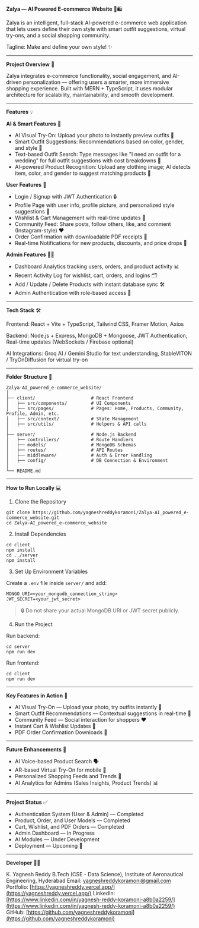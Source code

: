**Zalya — AI Powered E-commerce Website** 🎨🛍️

Zalya is an intelligent, full-stack AI-powered e-commerce web application that lets users define their own style with smart outfit suggestions, virtual try-ons, and a social shopping community.

Tagline: Make and define your own style! ✨

---

**Project Overview** 🚀

Zalya integrates e-commerce functionality, social engagement, and AI-driven personalization — offering users a smarter, more immersive shopping experience.
Built with MERN + TypeScript, it uses modular architecture for scalability, maintainability, and smooth development.

---

**Features** 💡

**AI & Smart Features** 🤖

* AI Visual Try-On: Upload your photo to instantly preview outfits 👕
* Smart Outfit Suggestions: Recommendations based on color, gender, and style 🧥
* Text-based Outfit Search: Type messages like "I need an outfit for a wedding" for full outfit suggestions with cost breakdowns 💬
* AI-powered Product Recognition: Upload any clothing image; AI detects item, color, and gender to suggest matching products 📸

**User Features** 👤

* Login / Signup with JWT Authentication 🔒
* Profile Page with user info, profile picture, and personalized style suggestions 📝
* Wishlist & Cart Management with real-time updates 🛒
* Community Feed: Share posts, follow others, like, and comment (Instagram-style) ❤️
* Order Confirmation with downloadable PDF receipts 🧾
* Real-time Notifications for new products, discounts, and price drops 🔔

**Admin Features** 🧑‍💼

* Dashboard Analytics tracking users, orders, and product activity 📊
* Recent Activity Log for wishlist, cart, orders, and logins 🗂️
* Add / Update / Delete Products with instant database sync 🛠️
* Admin Authentication with role-based access 🔑

---

**Tech Stack** 🛠️

Frontend: React + Vite + TypeScript, Tailwind CSS, Framer Motion, Axios

Backend: Node.js + Express, MongoDB + Mongoose, JWT Authentication, Real-time updates (WebSockets / Firebase optional)

AI Integrations: Groq AI / Gemini Studio for text understanding, StableVITON / TryOnDiffusion for virtual try-on

---

**Folder Structure** 📁

```
Zalya-AI_powered_e-commerce_website/
│
├── client/                     # React Frontend
│   ├── src/components/         # UI Components
│   ├── src/pages/              # Pages: Home, Products, Community, Profile, Admin, etc.
│   ├── src/context/            # State Management
│   ├── src/utils/              # Helpers & API calls
│
├── server/                     # Node.js Backend
│   ├── controllers/            # Route Handlers
│   ├── models/                 # MongoDB Schemas
│   ├── routes/                 # API Routes
│   ├── middleware/             # Auth & Error Handling
│   ├── config/                 # DB Connection & Environment
│
└── README.md
```

---

**How to Run Locally** 💻

1. Clone the Repository

```
git clone https://github.com/yagneshreddykoramoni/Zalya-AI_powered_e-commerce_website.git
cd Zalya-AI_powered_e-commerce_website
```

2. Install Dependencies

```
cd client
npm install
cd ../server
npm install
```

3. Set Up Environment Variables

Create a `.env` file inside `server/` and add:

```
MONGO_URI=<your_mongodb_connection_string>
JWT_SECRET=<your_jwt_secret>
```

> 🔒 Do not share your actual MongoDB URI or JWT secret publicly.

4. Run the Project

Run backend:

```
cd server
npm run dev
```

Run frontend:

```
cd client
npm run dev
```

---

**Key Features in Action** 🎯

* AI Visual Try-On — Upload your photo, try outfits instantly 👕
* Smart Outfit Recommendations — Contextual suggestions in real-time 🧥
* Community Feed — Social interaction for shoppers ❤️
* Instant Cart & Wishlist Updates 🛒
* PDF Order Confirmation Downloads 🧾

---

**Future Enhancements** 🔮

* AI Voice-based Product Search 🗣️
* AR-based Virtual Try-On for mobile 📱
* Personalized Shopping Feeds and Trends 📰
* AI Analytics for Admins (Sales Insights, Product Trends) 📊

---

**Project Status** ✅

* Authentication System (User & Admin) — Completed
* Product, Order, and User Models — Completed
* Cart, Wishlist, and PDF Orders — Completed
* Admin Dashboard — In Progress
* AI Modules — Under Development
* Deployment — Upcoming 🚀

---

**Developer** 👨‍💻

K. Yagnesh Reddy
B.Tech (CSE - Data Science), Institute of Aeronautical Engineering, Hyderabad
Email: [yagneshreddykoramoni@gmail.com](mailto:yagneshreddykoramoni@gmail.com)
Portfolio: [https://yagneshreddy.vercel.app/](https://yagneshreddy.vercel.app/)
LinkedIn: [https://www.linkedin.com/in/yagnesh-reddy-koramoni-a8b0a2259/](https://www.linkedin.com/in/yagnesh-reddy-koramoni-a8b0a2259/)
GitHub: [https://github.com/yagneshreddykoramoni](https://github.com/yagneshreddykoramoni)
